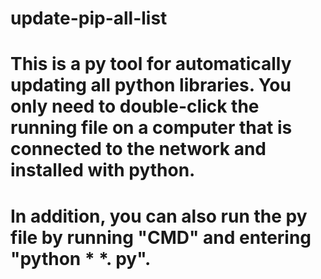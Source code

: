 # update-pip-all-list

# This is a py tool for automatically updating all python libraries. You only need to double-click the running file on a computer that is connected to the network and installed with python.

# In addition, you can also run the py file by running "CMD" and entering "python * *. py".
